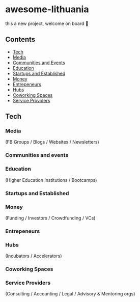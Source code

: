 # awesome-lithuania

this a new project, welcome on board 👋

## Contents

- [Tech](#tech)
- [Media](#media)
- [Communities and Events](#communities-and-events)
- [Education](#education)
- [Startups and Established](#startups-and-established)
- [Money](#money)
- [Entrepeneurs](#entrepeneurs)
- [Hubs](#hubs)
- [Coworking Spaces](#coworking-spaces)
- [Service Providers](#service-providers)

## Tech 


### Media
(FB Groups / Blogs / Websites / Newsletters)


### Communities and events


### Education
(Higher Education Institutions / Bootcamps)


### Startups and Established


### Money
(Funding / Investors / Crowdfunding / VCs)


### Entrepeneurs


### Hubs
(Incubators / Accelerators)


### Coworking Spaces


### Service Providers
(Consulting / Accounting / Legal / Advisory & Mentoring orgs)
